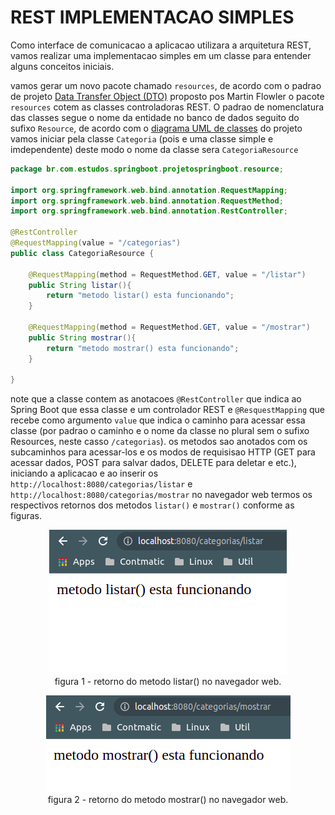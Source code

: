 # __REST IMPLEMENTACAO SIMPLES__

Como interface de comunicacao a aplicacao utilizara a arquitetura REST, vamos realizar uma implementacao simples em um classe para entender alguns conceitos iniciais.

vamos gerar um novo pacote chamado `resources`, de acordo com o padrao de projeto [Data Transfer Object (DTO)](https://martinfowler.com/eaaCatalog/dataTransferObject.html) proposto pos Martin Flowler o pacote `resources` cotem as classes controladoras REST. O padrao de nomenclatura das classes segue o nome da entidade no banco de dados seguito do sufixo `Resource`, de acordo com o [diagrama UML de classes](../../ConteudoDoCurso/Secao2-ImplementacaoDoModeloConceitual/Diagrama/diagrama-de-classes.png) do projeto vamos iniciar pela classe `Categoria` (pois e uma classe simple e imdependente) deste modo o nome da classe sera `CategoriaResource`

```java
package br.com.estudos.springboot.projetospringboot.resource;

import org.springframework.web.bind.annotation.RequestMapping;
import org.springframework.web.bind.annotation.RequestMethod;
import org.springframework.web.bind.annotation.RestController;

@RestController
@RequestMapping(value = "/categorias")
public class CategoriaResource {

    @RequestMapping(method = RequestMethod.GET, value = "/listar")
    public String listar(){
        return "metodo listar() esta funcionando";
    }

    @RequestMapping(method = RequestMethod.GET, value = "/mostrar")
    public String mostrar(){
        return "metodo mostrar() esta funcionando";
    }

}
```

note que a classe contem as anotacoes `@RestController` que indica ao Spring Boot que essa classe e um controlador REST e `@ResquestMapping` que recebe como argumento `value` que indica o caminho para acessar essa classe (por padrao o caminho e o nome da classe no plural sem o sufixo Resources, neste casso `/categorias`). os metodos sao anotados com os subcaminhos para acessar-los e os modos de requisisao HTTP (GET para acessar dados, POST para salvar dados, DELETE para deletar e etc.), iniciando a aplicacao e ao inserir os `http://localhost:8080/categorias/listar` e `http://localhost:8080/categorias/mostrar` no navegador web termos os respectivos retornos dos metodos `listar()` e `mostrar()` conforme as figuras.

<p align="center">
    <img src="img/rest-implementacao-simples-metodo-listar.png"><br>
    figura 1 - retorno do metodo listar() no navegador web.
</p>

<p align="center">
    <img src="img/rest-implementacao-simples-metodo-mostrar.png"><br>
    figura 2 - retorno do metodo mostrar() no navegador web.
</p>





